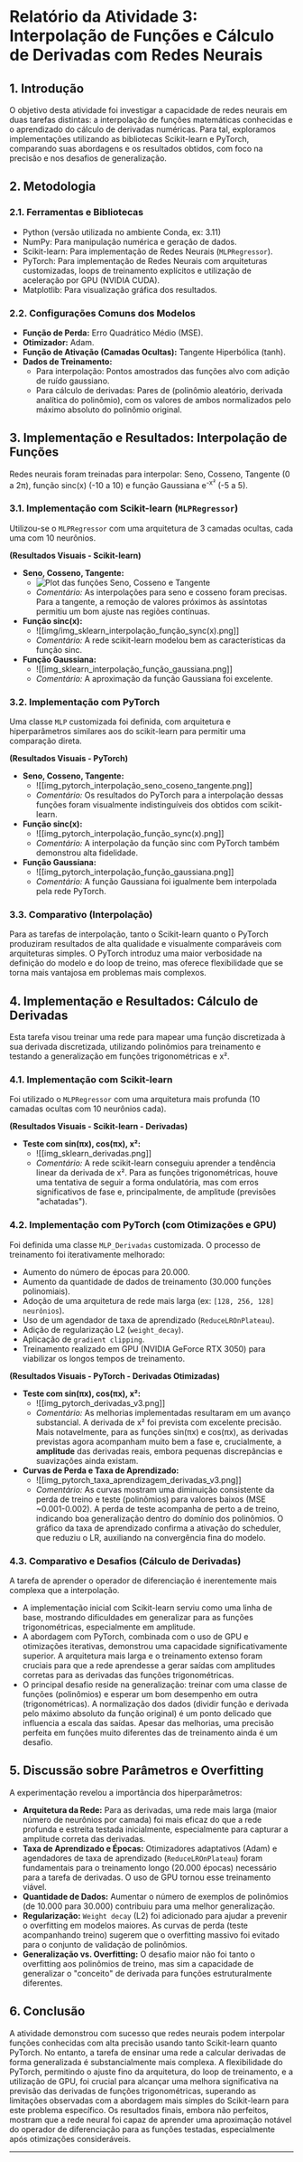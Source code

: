 # Relatório da Atividade 3: Interpolação de Funções e Cálculo de Derivadas com Redes Neurais

## 1. Introdução

O objetivo desta atividade foi investigar a capacidade de redes neurais em duas tarefas distintas: a interpolação de funções matemáticas conhecidas e o aprendizado do cálculo de derivadas numéricas. Para tal, exploramos implementações utilizando as bibliotecas Scikit-learn e PyTorch, comparando suas abordagens e os resultados obtidos, com foco na precisão e nos desafios de generalização.

## 2. Metodologia

### 2.1. Ferramentas e Bibliotecas
- Python (versão utilizada no ambiente Conda, ex: 3.11)
- NumPy: Para manipulação numérica e geração de dados.
- Scikit-learn: Para implementação de Redes Neurais (`MLPRegressor`).
- PyTorch: Para implementação de Redes Neurais com arquiteturas customizadas, loops de treinamento explícitos e utilização de aceleração por GPU (NVIDIA CUDA).
- Matplotlib: Para visualização gráfica dos resultados.

### 2.2. Configurações Comuns dos Modelos
- **Função de Perda:** Erro Quadrático Médio (MSE).
- **Otimizador:** Adam.
- **Função de Ativação (Camadas Ocultas):** Tangente Hiperbólica (tanh).
- **Dados de Treinamento:**
    - Para interpolação: Pontos amostrados das funções alvo com adição de ruído gaussiano.
    - Para cálculo de derivadas: Pares de (polinômio aleatório, derivada analítica do polinômio), com os valores de ambos normalizados pelo máximo absoluto do polinômio original.

## 3. Implementação e Resultados: Interpolação de Funções

Redes neurais foram treinadas para interpolar: Seno, Cosseno, Tangente (0 a 2π), função sinc(x) (-10 a 10) e função Gaussiana e<sup>-x²</sup> (-5 a 5).

### 3.1. Implementação com Scikit-learn (`MLPRegressor`)
Utilizou-se o `MLPRegressor` com uma arquitetura de 3 camadas ocultas, cada uma com 10 neurônios.

**(Resultados Visuais - Scikit-learn)**
* **Seno, Cosseno, Tangente:**
    * ![Plot das funções Seno, Cosseno e Tangente](/img/img_sklearn_interpolação_seno_coseno_tangente.png)
    * *Comentário:* As interpolações para seno e cosseno foram precisas. Para a tangente, a remoção de valores próximos às assíntotas permitiu um bom ajuste nas regiões contínuas.
* **Função sinc(x):**
    * ![[img/img_sklearn_interpolação_função_sync(x).png]]
    * *Comentário:* A rede scikit-learn modelou bem as características da função sinc.
* **Função Gaussiana:**
    * ![[img_sklearn_interpolação_função_gaussiana.png]]
    * *Comentário:* A aproximação da função Gaussiana foi excelente.

### 3.2. Implementação com PyTorch
Uma classe `MLP` customizada foi definida, com arquitetura e hiperparâmetros similares aos do scikit-learn para permitir uma comparação direta.

**(Resultados Visuais - PyTorch)**
* **Seno, Cosseno, Tangente:**
    * ![[img_pytorch_interpolação_seno_coseno_tangente.png]]
    * *Comentário:* Os resultados do PyTorch para a interpolação dessas funções foram visualmente indistinguíveis dos obtidos com scikit-learn.
* **Função sinc(x):**
    * ![[img_pytorch_interpolação_função_sync(x).png]]
    * *Comentário:* A interpolação da função sinc com PyTorch também demonstrou alta fidelidade.
* **Função Gaussiana:**
    * ![[img_pytorch_interpolação_função_gaussiana.png]]
    * *Comentário:* A função Gaussiana foi igualmente bem interpolada pela rede PyTorch.

### 3.3. Comparativo (Interpolação)
Para as tarefas de interpolação, tanto o Scikit-learn quanto o PyTorch produziram resultados de alta qualidade e visualmente comparáveis com arquiteturas simples. O PyTorch introduz uma maior verbosidade na definição do modelo e do loop de treino, mas oferece flexibilidade que se torna mais vantajosa em problemas mais complexos.

## 4. Implementação e Resultados: Cálculo de Derivadas

Esta tarefa visou treinar uma rede para mapear uma função discretizada à sua derivada discretizada, utilizando polinômios para treinamento e testando a generalização em funções trigonométricas e x².

### 4.1. Implementação com Scikit-learn
Foi utilizado o `MLPRegressor` com uma arquitetura mais profunda (10 camadas ocultas com 10 neurônios cada).

**(Resultados Visuais - Scikit-learn - Derivadas)**
* **Teste com sin(πx), cos(πx), x²:**
    * ![[img_sklearn_derivadas.png]]
    * *Comentário:* A rede scikit-learn conseguiu aprender a tendência linear da derivada de x². Para as funções trigonométricas, houve uma tentativa de seguir a forma ondulatória, mas com erros significativos de fase e, principalmente, de amplitude (previsões "achatadas").

### 4.2. Implementação com PyTorch (com Otimizações e GPU)
Foi definida uma classe `MLP_Derivadas` customizada. O processo de treinamento foi iterativamente melhorado:
- Aumento do número de épocas para 20.000.
- Aumento da quantidade de dados de treinamento (30.000 funções polinomiais).
- Adoção de uma arquitetura de rede mais larga (ex: `[128, 256, 128] neurônios`).
- Uso de um agendador de taxa de aprendizado (`ReduceLROnPlateau`).
- Adição de regularização L2 (`weight_decay`).
- Aplicação de `gradient clipping`.
- Treinamento realizado em GPU (NVIDIA GeForce RTX 3050) para viabilizar os longos tempos de treinamento.

**(Resultados Visuais - PyTorch - Derivadas Otimizadas)**
* **Teste com sin(πx), cos(πx), x²:**
    * ![[img_pytorch_derivadas_v3.png]]
    * *Comentário:* As melhorias implementadas resultaram em um avanço substancial. A derivada de x² foi prevista com excelente precisão. Mais notavelmente, para as funções sin(πx) e cos(πx), as derivadas previstas agora acompanham muito bem a fase e, crucialmente, a **amplitude** das derivadas reais, embora pequenas discrepâncias e suavizações ainda existam.
* **Curvas de Perda e Taxa de Aprendizado:**
    * ![[img_pytorch_taxa_aprendizagem_derivadas_v3.png]]
    * *Comentário:* As curvas mostram uma diminuição consistente da perda de treino e teste (polinômios) para valores baixos (MSE ~0.001-0.002). A perda de teste acompanha de perto a de treino, indicando boa generalização dentro do domínio dos polinômios. O gráfico da taxa de aprendizado confirma a ativação do scheduler, que reduziu o LR, auxiliando na convergência fina do modelo.

### 4.3. Comparativo e Desafios (Cálculo de Derivadas)
A tarefa de aprender o operador de diferenciação é inerentemente mais complexa que a interpolação.
- A implementação inicial com Scikit-learn serviu como uma linha de base, mostrando dificuldades em generalizar para as funções trigonométricas, especialmente em amplitude.
- A abordagem com PyTorch, combinada com o uso de GPU e otimizações iterativas, demonstrou uma capacidade significativamente superior. A arquitetura mais larga e o treinamento extenso foram cruciais para que a rede aprendesse a gerar saídas com amplitudes corretas para as derivadas das funções trigonométricas.
- O principal desafio reside na generalização: treinar com uma classe de funções (polinômios) e esperar um bom desempenho em outra (trigonométricas). A normalização dos dados (dividir função e derivada pelo máximo absoluto da função original) é um ponto delicado que influencia a escala das saídas. Apesar das melhorias, uma precisão perfeita em funções muito diferentes das de treinamento ainda é um desafio.

## 5. Discussão sobre Parâmetros e Overfitting

A experimentação revelou a importância dos hiperparâmetros:
- **Arquitetura da Rede:** Para as derivadas, uma rede mais larga (maior número de neurônios por camada) foi mais eficaz do que a rede profunda e estreita testada inicialmente, especialmente para capturar a amplitude correta das derivadas.
- **Taxa de Aprendizado e Épocas:** Otimizadores adaptativos (Adam) e agendadores de taxa de aprendizado (`ReduceLROnPlateau`) foram fundamentais para o treinamento longo (20.000 épocas) necessário para a tarefa de derivadas. O uso de GPU tornou esse treinamento viável.
- **Quantidade de Dados:** Aumentar o número de exemplos de polinômios (de 10.000 para 30.000) contribuiu para uma melhor generalização.
- **Regularização:** `Weight decay` (L2) foi adicionado para ajudar a prevenir o overfitting em modelos maiores. As curvas de perda (teste acompanhando treino) sugerem que o overfitting massivo foi evitado para o conjunto de validação de polinômios.
- **Generalização vs. Overfitting:** O desafio maior não foi tanto o overfitting aos polinômios de treino, mas sim a capacidade de generalizar o "conceito" de derivada para funções estruturalmente diferentes.

## 6. Conclusão

A atividade demonstrou com sucesso que redes neurais podem interpolar funções conhecidas com alta precisão usando tanto Scikit-learn quanto PyTorch. No entanto, a tarefa de ensinar uma rede a calcular derivadas de forma generalizada é substancialmente mais complexa.
A flexibilidade do PyTorch, permitindo o ajuste fino da arquitetura, do loop de treinamento, e a utilização de GPU, foi crucial para alcançar uma melhora significativa na previsão das derivadas de funções trigonométricas, superando as limitações observadas com a abordagem mais simples do Scikit-learn para este problema específico. Os resultados finais, embora não perfeitos, mostram que a rede neural foi capaz de aprender uma aproximação notável do operador de diferenciação para as funções testadas, especialmente após otimizações consideráveis.

---
